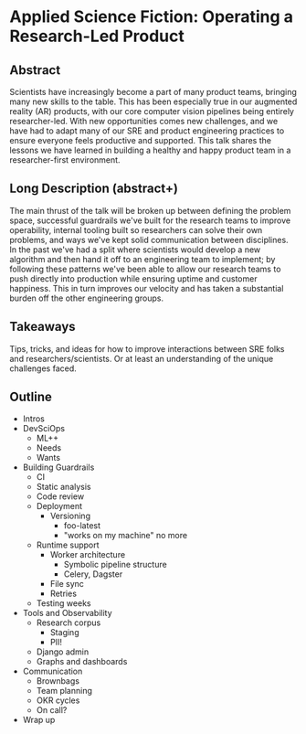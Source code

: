 # Applied Science Fiction: Operating a Research-Led Product

## Abstract

Scientists have increasingly become a part of many product teams, bringing many new skills to the table. This has been especially true in our augmented reality (AR) products, with our core computer vision pipelines being entirely researcher-led. With new opportunities comes new challenges, and we have had to adapt many of our SRE and product engineering practices to ensure everyone feels productive and supported. This talk shares the lessons we have learned in building a healthy and happy product team in a researcher-first environment.

## Long Description (abstract+)

The main thrust of the talk will be broken up between defining the problem space, successful guardrails we've built for the research teams to improve operability, internal tooling built so researchers can solve their own problems, and ways we've kept solid communication between disciplines. In the past we've had a split where scientists would develop a new algorithm and then hand it off to an engineering team to implement; by following these patterns we've been able to allow our research teams to push directly into production while ensuring uptime and customer happiness. This in turn improves our velocity and has taken a substantial burden off the other engineering groups.

## Takeaways

Tips, tricks, and ideas for how to improve interactions between SRE folks and researchers/scientists. Or at least an understanding of the unique challenges faced.

## Outline

* Intros
* DevSciOps
  * ML++
  * Needs
  * Wants
* Building Guardrails
  * CI
  * Static analysis
  * Code review
  * Deployment
    * Versioning
      * foo-latest
      * "works on my machine" no more
  * Runtime support
    * Worker architecture
      * Symbolic pipeline structure
      * Celery, Dagster
    * File sync
    * Retries
  * Testing weeks
* Tools and Observability
  * Research corpus
    * Staging
    * PII!
  * Django admin
  * Graphs and dashboards
* Communication
  * Brownbags
  * Team planning
  * OKR cycles
  * On call?
* Wrap up
